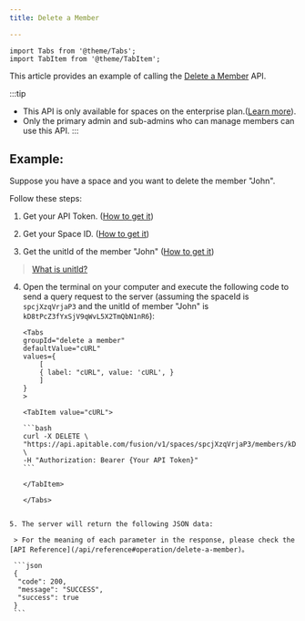 ```yaml
---
title: Delete a Member

---
```


````mdx-code-block
import Tabs from '@theme/Tabs';
import TabItem from '@theme/TabItem';
````


This article provides an example of calling the [Delete a Member](/api/reference#operation/delete-a-member) API.

:::tip
- This API is only available for spaces on the enterprise plan.([Learn more](https://apitable.com/pricing)).
- Only the primary admin and sub-admins who can manage members can use this API.
:::


## Example:

Suppose you have a space and you want to delete the member "John".

Follow these steps:

1. Get your API Token. ([How to get it](quick-start#get-api-token))

2. Get your Space ID. ([How to get it](/api/introduction#spaceid))

3. Get the unitId of the member "John" ([How to get it](/api/list-the-team-members))
> [What is unitId?](/api/faqs#what-is-the-meaning-of-unitid-in-the-contacts-api)

4. Open the terminal on your computer and execute the following code to send a query request to the server (assuming the spaceId is `spcjXzqVrjaP3` and the unitId of member "John" is `kD8tPcZ3fYxSjV9qWvL5X2TmQbN1nR6`):
   
    ````mdx-code-block
    <Tabs
    groupId="delete a member"
    defaultValue="cURL"
    values={
        [
        { label: "cURL", value: 'cURL', }
        ]
    }
    >

   <TabItem value="cURL">

   ```bash
   curl -X DELETE \
   "https://api.apitable.com/fusion/v1/spaces/spcjXzqVrjaP3/members/kD8tPcZ3fYxSjV9qWvL5X2TmQbN1nR6" \
   -H "Authorization: Bearer {Your API Token}" 
   ```

    </TabItem>

    </Tabs>
  ````

5. The server will return the following JSON data:

   > For the meaning of each parameter in the response, please check the [API Reference](/api/reference#operation/delete-a-member)。

   ```json
   {
    "code": 200,
    "message": "SUCCESS",
    "success": true
   }
   ```
